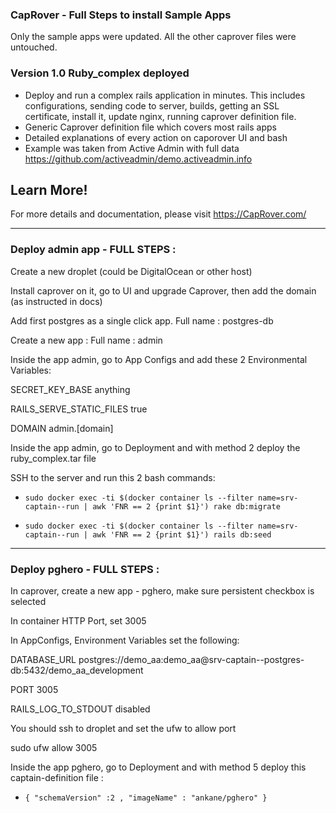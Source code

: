 ### CapRover - Full Steps to install Sample Apps
Only the sample apps were updated. All the other caprover files were untouched.


### Version 1.0     Ruby_complex deployed
- Deploy and run a complex rails application in minutes. This includes configurations, sending code to server, builds, getting an SSL certificate, install it, update nginx, running caprover definition file.
- Generic Caprover definition file which covers most rails apps
- Detailed explanations of every action on caporover UI and bash
- Example was taken from Active Admin with full data
https://github.com/activeadmin/demo.activeadmin.info

## Learn More!

For more details and documentation, please visit https://CapRover.com/



___




### Deploy admin app - FULL STEPS :

Create a new droplet (could be DigitalOcean or other host)

Install caprover on it, go to UI and upgrade Caprover, then add the domain (as instructed in docs)

Add first postgres as a single click app. Full name : postgres-db

Create a new app : Full name : admin

Inside the app admin, go to App Configs and add these 2 Environmental Variables:

SECRET_KEY_BASE							anything

RAILS_SERVE_STATIC_FILES				true

DOMAIN									admin.[domain]

Inside the app admin, go to Deployment and with method 2 deploy the ruby_complex.tar file

SSH to the server and run this 2 bash commands:

- `sudo docker exec -ti $(docker container ls --filter name=srv-captain--run | awk 'FNR == 2 {print $1}') rake db:migrate`

- `sudo docker exec -ti $(docker container ls --filter name=srv-captain--run | awk 'FNR == 2 {print $1}') rails db:seed`




___



### Deploy pghero - FULL STEPS :

In caprover, create a new app - pghero, make sure persistent checkbox is selected

In container HTTP Port, set 3005

In AppConfigs, Environment Variables set the following:

DATABASE_URL	postgres://demo_aa:demo_aa@srv-captain--postgres-db:5432/demo_aa_development

PORT			3005

RAILS_LOG_TO_STDOUT		disabled

You should ssh to droplet and set the ufw to allow port

sudo ufw allow 3005

Inside the app pghero, go to Deployment and with method 5 deploy this captain-definition file :

- `{
 "schemaVersion" :2 ,
   "imageName" : "ankane/pghero"
}
`


